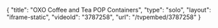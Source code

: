 {
    "title": "OXO Coffee and Tea POP Containers",
    "type": "solo",
    "layout": "iframe-static",
    "videoId": "3787258",
    "url": "\/tvpembed\/3787258"
}